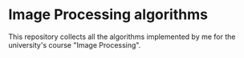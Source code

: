 # Image Processing algorithms
This repository collects all the algorithms implemented by me for the university's course "Image Processing".
